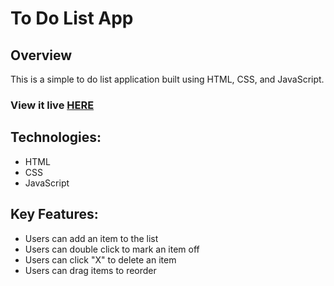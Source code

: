 # To Do List App

## Overview

This is a simple to do list application built using HTML, CSS, and JavaScript.

### View it live [HERE](https://name-javi.github.io/to-do-list/)

## Technologies:

- HTML
- CSS
- JavaScript

## Key Features:

- Users can add an item to the list
- Users can double click to mark an item off
- Users can click "X" to delete an item
- Users can drag items to reorder
